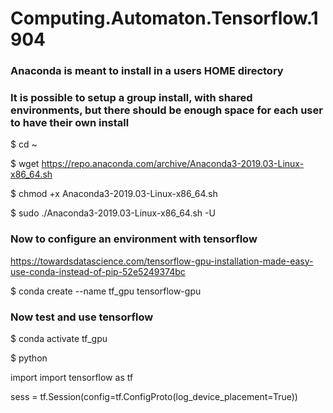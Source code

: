 # Computing.Automaton.Tensorflow.1904

### Anaconda is meant to install in a users HOME directory
### It is possible to setup a group install, with shared environments, but there should be enough space for each user to have their own install

 $ cd ~
 
 $ wget https://repo.anaconda.com/archive/Anaconda3-2019.03-Linux-x86_64.sh
 
 $ chmod +x Anaconda3-2019.03-Linux-x86_64.sh
 
 $ sudo ./Anaconda3-2019.03-Linux-x86_64.sh -U
 

### Now to configure an environment with tensorflow
 https://towardsdatascience.com/tensorflow-gpu-installation-made-easy-use-conda-instead-of-pip-52e5249374bc

 $ conda create --name tf_gpu tensorflow-gpu

### Now test and use tensorflow

 $ conda activate tf_gpu
 
 $ python

 import import tensorflow as tf
 
 sess = tf.Session(config=tf.ConfigProto(log_device_placement=True))


